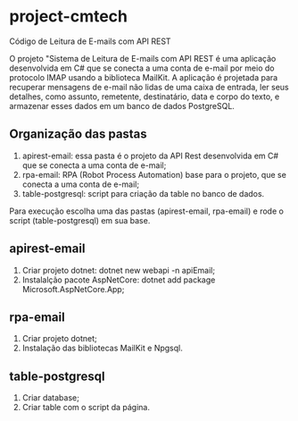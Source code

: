 # project-cmtech
Código de Leitura de E-mails com API REST

O projeto "Sistema de Leitura de E-mails com API REST é uma aplicação desenvolvida em C# que se conecta a uma conta de e-mail por meio do protocolo IMAP usando a biblioteca MailKit. A aplicação é projetada para recuperar mensagens de e-mail não lidas de uma caixa de entrada, ler seus detalhes, como assunto, remetente, destinatário, data e corpo do texto, e armazenar esses dados em um banco de dados PostgreSQL.

## Organização das pastas

1. apirest-email: essa pasta é o projeto da API Rest desenvolvida em C# que se conecta a uma conta de e-mail;
2. rpa-email: RPA (Robot Process Automation) base para o projeto, que se conecta a uma conta de e-mail;
3. table-postgresql: script para criação da table no banco de dados.

Para execução escolha uma das pastas (apirest-email, rpa-email) e rode o script (table-postgresql) em sua base.

## apirest-email

1. Criar projeto dotnet: dotnet new webapi -n apiEmail;
2. Instalalção pacote AspNetCore: dotnet add package Microsoft.AspNetCore.App;

## rpa-email

1. Criar projeto dotnet;
2. Instalação das bibliotecas MailKit e Npgsql.

## table-postgresql

1. Criar database;
2. Criar table com o script da página.